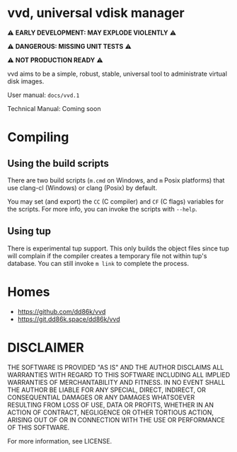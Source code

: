 # vvd, universal vdisk manager

⚠ **EARLY DEVELOPMENT: MAY EXPLODE VIOLENTLY** ⚠

⚠ **DANGEROUS: MISSING UNIT TESTS** ⚠

⚠ **NOT PRODUCTION READY** ⚠

vvd aims to be a simple, robust, stable, universal tool to administrate
virtual disk images.

User manual: `docs/vvd.1`

Technical Manual: Coming soon

# Compiling

## Using the build scripts

There are two build scripts (`m.cmd` on Windows, and `m`
Posix platforms) that use clang-cl (Windows) or clang (Posix) by default.

You may set (and export) the `CC` (C compiler) and `CF` (C flags) variables
for the scripts. For more info, you can invoke the scripts with `--help`.

## Using tup

There is experimental tup support. This only builds the object files since
tup will complain if the compiler creates a temporary file not within tup's
database. You can still invoke `m link` to complete the process.

# Homes

- https://github.com/dd86k/vvd
- https://git.dd86k.space/dd86k/vvd

# DISCLAIMER

THE SOFTWARE IS PROVIDED "AS IS" AND THE AUTHOR DISCLAIMS ALL WARRANTIES WITH
REGARD TO THIS SOFTWARE INCLUDING ALL IMPLIED WARRANTIES OF MERCHANTABILITY AND
FITNESS. IN NO EVENT SHALL THE AUTHOR BE LIABLE FOR ANY SPECIAL, DIRECT,
INDIRECT, OR CONSEQUENTIAL DAMAGES OR ANY DAMAGES WHATSOEVER RESULTING FROM
LOSS OF USE, DATA OR PROFITS, WHETHER IN AN ACTION OF CONTRACT, NEGLIGENCE OR
OTHER TORTIOUS ACTION, ARISING OUT OF OR IN CONNECTION WITH THE USE OR
PERFORMANCE OF THIS SOFTWARE.

For more information, see LICENSE.